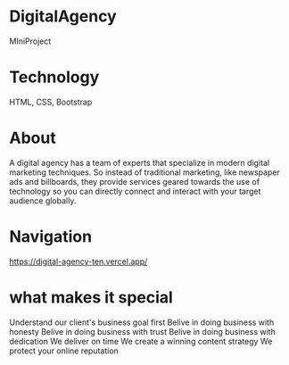 # DigitalAgency
MIniProject
# Technology
HTML,
CSS,
Bootstrap
# About
A digital agency has a team of experts that specialize in modern digital marketing techniques. So instead of traditional marketing, like newspaper ads and billboards, they provide services geared towards the use of technology so you can directly connect and interact with your target audience globally.
# Navigation
https://digital-agency-ten.vercel.app/
# what makes it special
Understand our client's business goal first
Belive in doing business with honesty
Belive in doing business with trust
Belive in doing business with dedication
We deliver on time
We create a winning content strategy
We protect your online reputation
